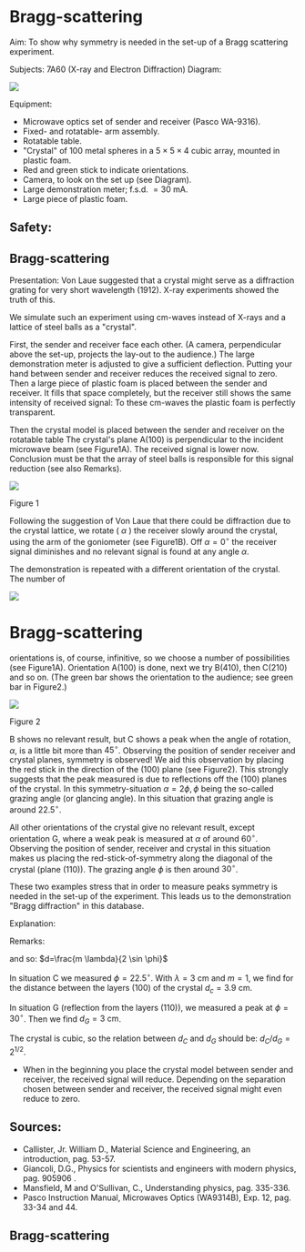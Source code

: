 # Bragg-scattering 

Aim: To show why symmetry is needed in the set-up of a Bragg scattering experiment.

Subjects: 7A60 (X-ray and Electron Diffraction) Diagram:

![](https://cdn.mathpix.com/cropped/2024_06_24_cb016ee0eca66ac49d99g-1.jpg?height=1119&width=919&top_left_y=417&top_left_x=751)

Equipment:

- Microwave optics set of sender and receiver (Pasco WA-9316).
- Fixed- and rotatable- arm assembly.
- Rotatable table.
- "Crystal" of 100 metal spheres in a $5 \times 5 \times 4$ cubic array, mounted in plastic foam.
- Red and green stick to indicate orientations.
- Camera, to look on the set up (see Diagram).
- Large demonstration meter; f.s.d. $=30 \mathrm{~mA}$.
- Large piece of plastic foam.


## Safety:

## Bragg-scattering

Presentation: Von Laue suggested that a crystal might serve as a diffraction grating for very short wavelength (1912). X-ray experiments showed the truth of this.

We simulate such an experiment using cm-waves instead of $\mathrm{X}$-rays and a lattice of steel balls as a "crystal".

First, the sender and receiver face each other. (A camera, perpendicular above the set-up, projects the lay-out to the audience.) The large demonstration meter is adjusted to give a sufficient deflection. Putting your hand between sender and receiver reduces the received signal to zero. Then a large piece of plastic foam is placed between the sender and receiver. It fills that space completely, but the receiver still shows the same intensity of received signal: To these cm-waves the plastic foam is perfectly transparent.

Then the crystal model is placed between the sender and receiver on the rotatable table The crystal's plane $\mathrm{A}(100)$ is perpendicular to the incident microwave beam (see Figure1A). The received signal is lower now. Conclusion must be that the array of steel balls is responsible for this signal reduction (see also Remarks).

![](https://cdn.mathpix.com/cropped/2024_06_24_cb016ee0eca66ac49d99g-2.jpg?height=1157&width=783&top_left_y=1032&top_left_x=822)

Figure 1

Following the suggestion of Von Laue that there could be diffraction due to the crystal lattice, we rotate ( $\alpha$ ) the receiver slowly around the crystal, using the arm of the goniometer (see Figure1B). Off $\alpha=0^{\circ}$ the receiver signal diminishes and no relevant signal is found at any angle $\alpha$.

The demonstration is repeated with a different orientation of the crystal. The number of

![](https://cdn.mathpix.com/cropped/2024_06_24_cb016ee0eca66ac49d99g-2.jpg?height=265&width=594&top_left_y=2506&top_left_x=1419)

# Bragg-scattering 

orientations is, of course, infinitive, so we choose a number of possibilities (see Figure1A). Orientation $\mathrm{A}(100)$ is done, next we try $\mathrm{B}(410)$, then $\mathrm{C}(210)$ and so on. (The green bar shows the orientation to the audience; see green bar in Figure2.)

![](https://cdn.mathpix.com/cropped/2024_06_24_cb016ee0eca66ac49d99g-3.jpg?height=546&width=694&top_left_y=481&top_left_x=864)

Figure 2

B shows no relevant result, but $\mathrm{C}$ shows a peak when the angle of rotation, $\alpha$, is a little bit more than $45^{\circ}$. Observing the position of sender receiver and crystal planes, symmetry is observed! We aid this observation by placing the red stick in the direction of the (100) plane (see Figure2). This strongly suggests that the peak measured is due to reflections off the (100) planes of the crystal. In this symmetry-situation $\alpha=2 \phi, \phi$ being the so-called grazing angle (or glancing angle). In this situation that grazing angle is around $22.5^{\circ}$.

All other orientations of the crystal give no relevant result, except orientation $\mathrm{G}$, where a weak peak is measured at $\alpha$ of around $60^{\circ}$. Observing the position of sender, receiver and crystal in this situation makes us placing the red-stick-of-symmetry along the diagonal of the crystal (plane (110)). The grazing angle $\phi$ is then around $30^{\circ}$.

These two examples stress that in order to measure peaks symmetry is needed in the set-up of the experiment. This leads us to the demonstration "Bragg diffraction" in this database.

Explanation:

Remarks:

and so: $d=\frac{m \lambda}{2 \sin \phi}$

In situation C we measured $\phi=22.5^{\circ}$. With $\lambda=3 \mathrm{~cm}$ and $m=1$, we find for the distance between the layers (100) of the crystal $d_{c}=3.9 \mathrm{~cm}$.

In situation $\mathrm{G}$ (reflection from the layers (110)), we measured a peak at $\phi=30^{\circ}$. Then we find $d_{G}=3 \mathrm{~cm}$.

The crystal is cubic, so the relation between $d_{C}$ and $d_{G}$ should be: $d_{C} / d_{G}=2^{1 / 2}$.

- When in the beginning you place the crystal model between sender and receiver, the received signal will reduce. Depending on the separation chosen between sender and receiver, the received signal might even reduce to zero.


## Sources:

- Callister, Jr. William D., Material Science and Engineering, an introduction, pag. 53-57.
- Giancoli, D.G., Physics for scientists and engineers with modern physics, pag. 905906 .
- Mansfield, M and O'Sullivan, C., Understanding physics, pag. 335-336.
- Pasco Instruction Manual, Microwaves Optics (WA9314B), Exp. 12, pag. 33-34 and 44.


## Bragg-scattering

